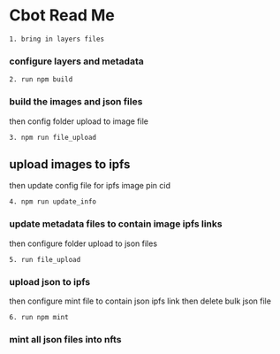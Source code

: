 # Cbot Read Me


`1. bring in layers files`
### configure layers and metadata

`2. run npm build`
### build the images and json files
  then config folder upload to image file

`3. npm run file_upload`
## upload images to ipfs
  then update config file for ipfs image pin cid

`4. npm run update_info `
### update metadata files to contain image ipfs links
  then configure folder upload to json files

`5. run file_upload`
### upload json to ipfs
  then configure mint file to contain json ipfs link
  then delete bulk json file

`6. run npm mint`
### mint all json files into nfts
  
  

